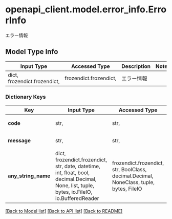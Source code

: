 # openapi_client.model.error_info.ErrorInfo

エラー情報

## Model Type Info
Input Type | Accessed Type | Description | Notes
------------ | ------------- | ------------- | -------------
dict, frozendict.frozendict,  | frozendict.frozendict,  | エラー情報 | 

### Dictionary Keys
Key | Input Type | Accessed Type | Description | Notes
------------ | ------------- | ------------- | ------------- | -------------
**code** | str,  | str,  | エラーコード&lt;br&gt;  | [optional] 
**message** | str,  | str,  | エラーメッセージ | [optional] 
**any_string_name** | dict, frozendict.frozendict, str, date, datetime, int, float, bool, decimal.Decimal, None, list, tuple, bytes, io.FileIO, io.BufferedReader | frozendict.frozendict, str, BoolClass, decimal.Decimal, NoneClass, tuple, bytes, FileIO | any string name can be used but the value must be the correct type | [optional]

[[Back to Model list]](../../README.md#documentation-for-models) [[Back to API list]](../../README.md#documentation-for-api-endpoints) [[Back to README]](../../README.md)

